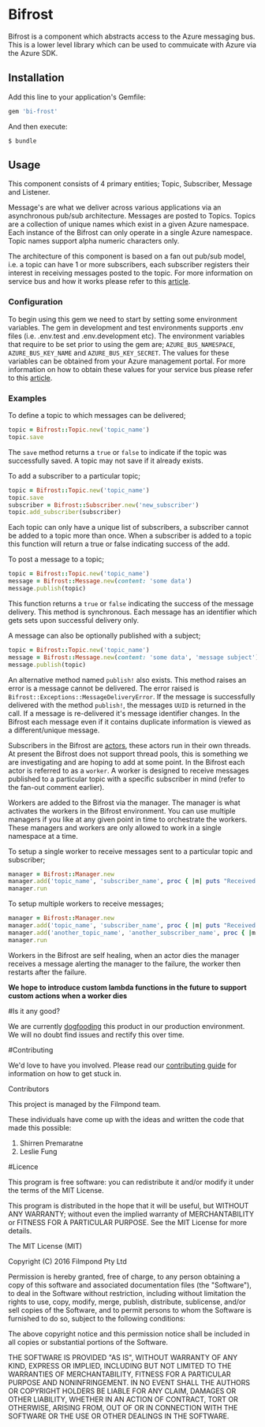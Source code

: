 # Bifrost

Bifrost is a component which abstracts access to the Azure messaging bus. This is a lower level library which
can be used to commuicate with Azure via the Azure SDK.

## Installation

Add this line to your application's Gemfile:

```ruby
gem 'bi-frost'
```

And then execute:

    $ bundle

## Usage

This component consists of 4 primary entities; Topic, Subscriber, Message and Listener.

Message's are what we deliver across various applications via an asynchronous pub/sub architecture. Messages are
posted to Topics. Topics are a collection of unique names which exist in a given Azure namespace. Each instance
of the Bifrost can only operate in a single Azure namespace. Topic names support alpha numeric characters only.

The architecture of this component is based on a fan out pub/sub model, i.e. a topic can have 1 or more subscribers,
each subscriber registers their interest in receiving messages posted to the topic. For more information on service
bus and how it works please refer to this [article](https://azure.microsoft.com/en-us/documentation/articles/service-bus-fundamentals-hybrid-solutions/#service-bus-fundamentals).

### Configuration

To begin using this gem we need to start by setting some environment variables. The gem in development and
test environments supports .env files (i.e. .env.test and .env.development etc). The environment variables that
require to be set prior to using the gem are; `AZURE_BUS_NAMESPACE`, `AZURE_BUS_KEY_NAME` and `AZURE_BUS_KEY_SECRET`. The values for these variables
can be obtained from your Azure management portal. For more information on how to obtain these values for your
service bus please refer to this [article](https://azure.microsoft.com/en-us/documentation/articles/service-bus-authentication-and-authorization/).

### Examples

To define a topic to which messages can be delivered;

```ruby
topic = Bifrost::Topic.new('topic_name')
topic.save
```

The `save` method returns a `true` or `false` to indicate if the topic was successfully saved. A topic may not save
if it already exists.

To add a subscriber to a particular topic;

```ruby
topic = Bifrost::Topic.new('topic_name')
topic.save
subscriber = Bifrost::Subscriber.new('new_subscriber')
topic.add_subscriber(subscriber)
```

Each topic can only have a unique list of subscribers, a subscriber cannot be added to a topic more than once. When a subscriber is added to a topic this function will return a true or false indicating success of the add.

To post a message to a topic;

```ruby
topic = Bifrost::Topic.new('topic_name')
message = Bifrost::Message.new(content: 'some data')
message.publish(topic)
```

This function returns a `true` or `false` indicating the success of the message delivery. This method is synchronous. Each message has an identifier which gets sets upon successful delivery only.

A message can also be optionally published with a subject;

```ruby
topic = Bifrost::Topic.new('topic_name')
message = Bifrost::Message.new(content: 'some data', 'message subject')
message.publish(topic)
```

An alternative method named `publish!` also exists. This method raises an error is a message cannot be delivered. The error raised is `Bifrost::Exceptions::MessageDeliveryError`. If the message is successfully delivered with the method `publish!`, the messages `UUID` is returned in the call. If a message is re-delivered it's message identifier changes. In the Bifrost each message even if it contains duplicate information is viewed as a different/unique message.

Subscribers in the Bifrost are [actors](http://http://doc.akka.io/docs/akka/2.4/general/actors.html), these actors run in their own threads. At present the Bifrost does not support thread pools, this is something we are investigating and are hoping to add at some point. In the Bifrost each actor is referred to as a `worker`. A worker is designed to receive
messages published to a particular topic with a specific subscriber in mind (refer to the fan-out comment earlier).

Workers are added to the Bifrost via the manager. The manager is what activates the workers in the Bifrost environment.
You can use multiple managers if you like at any given point in time to orchestrate the workers. These managers and workers
are only allowed to work in a single namespace at a time.

To setup a single worker to receive messages sent to a particular topic and subscriber;

```ruby
manager = Bifrost::Manager.new
manager.add('topic_name', 'subscriber_name', proc { |m| puts "Received: message #{m}" })
manager.run
```

To setup multiple workers to receive messages;

```ruby
manager = Bifrost::Manager.new
manager.add('topic_name', 'subscriber_name', proc { |m| puts "Received: message #{m}" })
manager.add('another_topic_name', 'another_subscriber_name', proc { |m| puts "Received: message #{m}" })
manager.run
```

Workers in the Bifrost are self healing, when an actor dies the manager receives a message alerting the manager
to the failure, the worker then restarts after the failure.

**We hope to introduce custom lambda functions in the future to support custom actions when a worker dies**

#Is it any good?

We are currently [dogfooding](https://en.wikipedia.org/wiki/Eating_your_own_dog_food) this product in our production
environment. We will no doubt find issues and rectify this over time.

#Contributing

We'd love to have you involved. Please read our [contributing guide]() for information on how to get stuck in.

Contributors

This project is managed by the Filmpond team.

These individuals have come up with the ideas and written the code that made this possible:

1. Shirren Premaratne
2. Leslie Fung

#Licence

This program is free software: you can redistribute it and/or modify it under the terms of the MIT License.

This program is distributed in the hope that it will be useful, but WITHOUT ANY WARRANTY; without even the implied warranty of MERCHANTABILITY or FITNESS FOR A PARTICULAR PURPOSE. See the MIT License for more details.

The MIT License (MIT)

Copyright (C) 2016 Filmpond Pty Ltd

Permission is hereby granted, free of charge, to any person obtaining a copy of this software and associated documentation files (the "Software"), to deal in the Software without restriction, including without limitation the rights to use, copy, modify, merge, publish, distribute, sublicense, and/or sell copies of the Software, and to permit persons to whom the Software is furnished to do so, subject to the following conditions:

The above copyright notice and this permission notice shall be included in all copies or substantial portions of the Software.

THE SOFTWARE IS PROVIDED "AS IS", WITHOUT WARRANTY OF ANY KIND, EXPRESS OR IMPLIED, INCLUDING BUT NOT LIMITED TO THE WARRANTIES OF MERCHANTABILITY, FITNESS FOR A PARTICULAR PURPOSE AND NONINFRINGEMENT. IN NO EVENT SHALL THE AUTHORS OR COPYRIGHT HOLDERS BE LIABLE FOR ANY CLAIM, DAMAGES OR OTHER LIABILITY, WHETHER IN AN ACTION OF CONTRACT, TORT OR OTHERWISE, ARISING FROM, OUT OF OR IN CONNECTION WITH THE SOFTWARE OR THE USE OR OTHER DEALINGS IN THE SOFTWARE.
